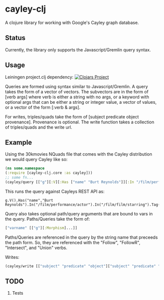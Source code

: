 # cayley-clj

A clojure library for working with Google's Cayley graph database.

## Status

Currently, the library only supports the Javascript/Gremlin query syntax.

## Usage

Leiningen project.clj dependency:
[![Clojars Project](http://clojars.org/org.clojars.wgb/cayley-clj/latest-version.svg)](http://clojars.org/org.clojars.wgb/cayley-clj)

Queries are formed using syntax similar to Javascript/Gremlin. A query takes the form of a vector of vectors. The subvectors are in the form of [verb args] where verb is either a string with no args, or a keyword with optional args that can be either a string or integer value, a vector of values, or a vector of the form [:verb & args].

For writes, triples/quads take the form of [subject predicate object provenance]. Provenance is optional. The write function takes a collection of triples/quads and the write url.

## Example

Using the 30kmovies NQuads file that comes with the Cayley distribution we would query Cayley like so:

```clojure
(ns some.namespace
(:require [cayley-clj.core :as cayley]))
;; some fn...
(cayley/query [["g"][:V][:Has ["name" "Burt Reynolds"]][:In "/film/performance/actor"][:In "/film/film/starring"][:Tag "filmID"][:Out "name"][:Tag "name"][:Back "filmID"][:Out "type"][:All]] "http://localhost:64210/api/v1/query/gremlin")
```
This runs the query against Cayleys REST API as:
```
g.V().Has("name","Burt Reynolds").In("/film/performance/actor").In("/film/film/starring").Tag("filmID").Out("name").Tag("name").Back("filmID").Out("type").All()
```

Query also takes optional path/query arguments that are bound to vars in the query.
Paths/Queries take the form of:
```clojure
["varname" [["g"][:Morphism]...]]
```

Paths/Queries are referenced in the query by the string name that preceeds the path form. So, they are referenced with the "Follow", "FollowR", "Intersect", and "Union" verbs.


Writes:
```clojure
(cayley/write [["subject" "predicate" "object"]["subject" "predicate" "object" "provenance"]...] "http://localhost:64210/api/v1/write")
```

## TODO
1. Tests
